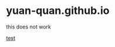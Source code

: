 # yuan-quan.github.io

this does not work

[test](/magicflu/html/form/appController.jsp?appLabel=%E4%B8%89.%E5%85%A8%E8%BF%87%E7%A8%8B%E9%80%A0%E4%BB%B7%E5%92%A8%E8%AF%A2%E7%AE%A1%E7%90%86&nodeLabel=%E9%A1%B9%E7%9B%AE%E6%A6%82%E5%86%B5&nodeId=12&spaceId=f416a565-6aa6-414d-bcde-70a877f7c84a&appId=2b07706b-022d-400c-b2af-4cab8dc27dd7)
